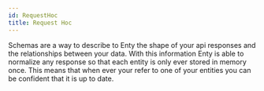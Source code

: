 ```yaml
---
id: RequestHoc
title: Request Hoc
---
```


Schemas are a way to describe to Enty the shape of your api responses and the 
relationships between your data. With this information Enty is able to normalize any response so that
each entity is only ever stored in memory once. This means that when ever your refer to one of your 
entities you can be confident that it is up to date. 

